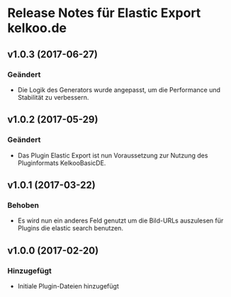 # Release Notes für Elastic Export kelkoo.de

## v1.0.3 (2017-06-27)

### Geändert
- Die Logik des Generators wurde angepasst, um die Performance und Stabilität zu verbessern.

## v1.0.2 (2017-05-29)

### Geändert
- Das Plugin Elastic Export ist nun Voraussetzung zur Nutzung des Pluginformats KelkooBasicDE.

## v1.0.1 (2017-03-22)

### Behoben
- Es wird nun ein anderes Feld genutzt um die Bild-URLs auszulesen für Plugins die elastic search benutzen.

## v1.0.0 (2017-02-20)

### Hinzugefügt
- Initiale Plugin-Dateien hinzugefügt